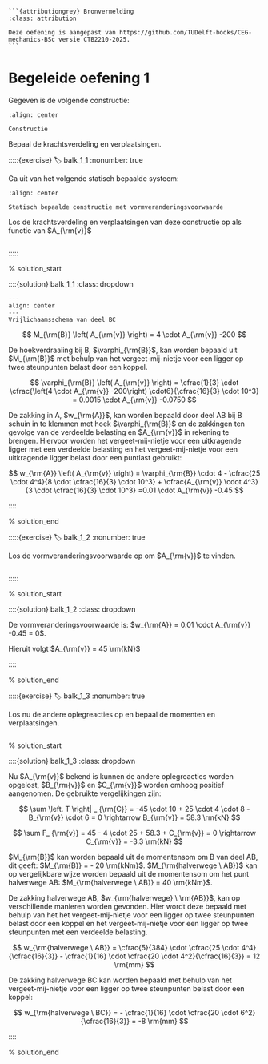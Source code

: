````{margin}
```{attributiongrey} Bronvermelding
:class: attribution

Deze oefening is aangepast van https://github.com/TUDelft-books/CEG-mechanics-BSc versie CTB2210-2025.
```
````

# Begeleide oefening 1

Gegeven is de volgende constructie:

```{figure} ../_git/github.com_TUDelft-books_CEG-mechanics-BSc/CTB2210-2025/book/statically_inderminate/force_method/bending_data/Example.svg
:align: center

Constructie
```

Bepaal de krachtsverdeling en verplaatsingen.

:::::{exercise}
:label: balk_1_1
:nonumber: true

Ga uit van het volgende statisch bepaalde systeem:

```{figure} ../_git/github.com_TUDelft-books_CEG-mechanics-BSc/CTB2210-2025/book/statically_inderminate/force_method/bending_data/SB-systeem2.svg
:align: center

Statisch bepaalde constructie met vormveranderingsvoorwaarde
```

Los de krachtsverdeling en verplaatsingen van deze constructie op als functie van $A_{\rm{v}}$

```{h5p} https://tudelft.h5p.com/content/1292636025372301087/embed
```

:::::

% solution_start

::::{solution} balk_1_1
:class: dropdown

```{figure} lesoefeningen_data/VrijlichaamsschemaBC.svg
---
align: center
---
Vrijlichaamsschema van deel BC
```
$$ M_{\rm{B}} \left( A_{\rm{v}} \right) = 4 \cdot A_{\rm{v}} -200 $$

De hoekverdraaiing bij B, $\varphi_{\rm{B}}$, kan worden bepaald uit $M_{\rm{B}}$ met behulp van het vergeet-mij-nietje voor een ligger op twee steunpunten belast door een koppel.

$$ \varphi_{\rm{B}} \left( A_{\rm{v}} \right) = \cfrac{1}{3} \cdot \cfrac{\left(4 \cdot A_{\rm{v}} -200\right) \cdot6}{\cfrac{16}{3} \cdot 10^3} = 0.0015 \cdot A_{\rm{v}} -0.0750 $$

De zakking in A, $w_{\rm{A}}$, kan worden bepaald door deel AB bij B schuin in te klemmen met hoek $\varphi_{\rm{B}}$ en de zakkingen ten gevolge van de verdeelde belasting en $A_{\rm{v}}$ in rekening te brengen. Hiervoor worden het vergeet-mij-nietje voor een uitkragende ligger met een verdeelde belasting en het vergeet-mij-nietje voor een uitkragende ligger belast door een puntlast gebruikt:

$$ w_{\rm{A}} \left( A_{\rm{v}} \right) = \varphi_{\rm{B}} \cdot 4 - \cfrac{25 \cdot 4^4}{8 \cdot \cfrac{16}{3} \cdot 10^3} + \cfrac{A_{\rm{v}} \cdot 4^3}{3 \cdot \cfrac{16}{3} \cdot 10^3}  =0.01 \cdot A_{\rm{v}} -0.45 $$

::::

% solution_end

:::::{exercise}
:label: balk_1_2
:nonumber: true

Los de vormveranderingsvoorwaarde op om $A_{\rm{v}}$ te vinden.

```{h5p} https://tudelft.h5p.com/content/1292636567761480237/embed
```

:::::

% solution_start

::::{solution} balk_1_2
:class: dropdown

De vormveranderingsvoorwaarde is: $w_{\rm{A}} = 0.01 \cdot A_{\rm{v}} -0.45 = 0$. 

Hieruit volgt $A_{\rm{v}} = 45 \rm{kN}$

::::

% solution_end

:::::{exercise}
:label: balk_1_3
:nonumber: true

Los nu de andere oplegreacties op en bepaal de momenten en verplaatsingen.

```{h5p} https://tudelft.h5p.com/content/1292636572692927547/embed
```

% solution_start

::::{solution} balk_1_3
:class: dropdown

Nu $A_{\rm{v}}$ bekend is kunnen de andere oplegreacties worden opgelost, $B_{\rm{v}}$ en $C_{\rm{v}}$ worden omhoog positief aangenomen. De gebruikte vergelijkingen zijn:

$$ \sum \left. T \right|  _ {\rm{C}} = -45 \cdot 10 + 25 \cdot 4 \cdot 8 - B_{\rm{v}} \cdot 6 = 0 \rightarrow B_{\rm{v}} = 58.3 \rm{kN} $$ 

$$ \sum F_ {\rm{v}} = 45 - 4 \cdot 25 + 58.3 + C_{\rm{v}} = 0 \rightarrow C_{\rm{v}} = -3.3 \rm{kN} $$

$M_{\rm{B}}$ kan worden bepaald uit de momentensom om B van deel AB, dit geeft: $M_{\rm{B}} = - 20 \rm{kNm}$. $M_{\rm{halverwege \ AB}}$ kan op vergelijkbare wijze worden bepaald uit de momentensom om het punt halverwege AB: $M_{\rm{halverwege \ AB}} = 40 \rm{kNm}$. 

De zakking halverwege AB, $w_{\rm{halverwege} \ \rm{AB}}$, kan op verschillende manieren worden gevonden. Hier wordt deze bepaald met behulp van het het vergeet-mij-nietje voor een ligger op twee steunpunten belast door een koppel en het vergeet-mij-nietje voor een ligger op twee steunpunten met een verdeelde belasting. 

$$ w_{\rm{halverwege \ AB}} = \cfrac{5}{384} \cdot \cfrac{25 \cdot 4^4}{\cfrac{16}{3}} - \cfrac{1}{16} \cdot \cfrac{20 \cdot 4^2}{\cfrac{16}{3}} = 12 \rm{mm} $$

De zakking halverwege BC kan worden bepaald met behulp van het vergeet-mij-nietje voor een ligger op twee steunpunten belast door een koppel:

$$ w_{\rm{halverwege \ BC}} =  - \cfrac{1}{16} \cdot \cfrac{20 \cdot 6^2}{\cfrac{16}{3}} = -8 \rm{mm} $$

::::

% solution_end

